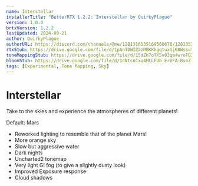 ```yaml
---
name: Interstellar
installerTitle: "BetterRTX 1.2.2: Interstellar by QuirkyPlague"
version: 1.0.0
brtxVersion: 1.2.2
lastUpdated: 2024-09-21
author: QuirkyPlague
authorURL: https://discord.com/channels/@me/1281316135169560676/1281353931338940471
rtxStub: https://drive.google.com/file/d/1pAnT0WIZ2zMBKKkgqtux1j08Wssdtu_b/view?usp=drive_link
toneMappingStub: https://drive.google.com/file/d/15dZh7oTK5v83qm4wroTGIvmiItCUSfML/view?usp=drive_link
bloomStub: https://drive.google.com/file/d/1dNtcnCxv4HLLFUb_Er8FA-BsnZlpSIqL/view?usp=sharing
tags: [Experimental, Tone Mapping, Sky]
---
```


# Interstellar 

<p className="lead">Take to the skies and experience the atmospheres of different planets!</p>

Default: Mars
- Reworked lighting to resemble that of the planet Mars!
- More orange sky
- Slow but aggressive water
- Dark nights
- Uncharted2 tonemap
- Very light GI fog (to give a slightly dusty look)
- Improved Exposure response
- Cloud shadows
